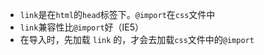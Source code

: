 - `link`是在`html`的`head`标签下。`@import`在`css`文件中
- `link`兼容性比`@import`好（IE5）
- 在导入时，先加载 `link` 的，才会去加载`css`文件中的`@import`
